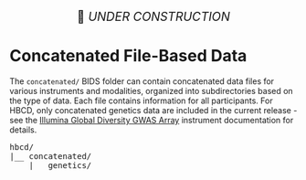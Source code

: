 <p style="text-align: center; font-size: 1.5em;">🚧 <i>UNDER CONSTRUCTION</i></p>

# Concatenated File-Based Data

The `concatenated/` BIDS folder can contain concatenated data files for various instruments and modalities, organized into subdirectories based on the type of data. Each file contains information for all participants. For HBCD, only concatenated genetics data are included in the current release - see the  [Illumina Global Diversity GWAS Array](../instruments/biospec/illumina-gda-gwas.md) instrument documentation for details.

<pre class="folder-tree">
hbcd/
|__ concatenated/ 
    |__ genetics/
</pre>

